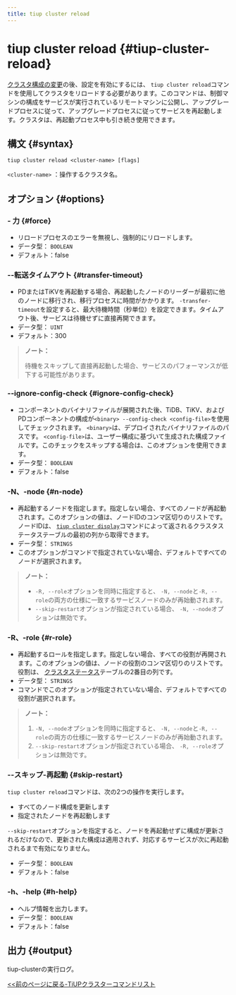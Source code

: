 ```yaml
---
title: tiup cluster reload
---
```


# tiup cluster reload {#tiup-cluster-reload}

[クラスタ構成の変更](/tiup/tiup-component-cluster-edit-config.md)の後、設定を有効にするには、 `tiup cluster reload`コマンドを使用してクラスタをリロードする必要があります。このコマンドは、制御マシンの構成をサービスが実行されているリモートマシンに公開し、アップグレードプロセスに従って、アップグレードプロセスに従ってサービスを再起動します。クラスタは、再起動プロセス中も引き続き使用できます。

## 構文 {#syntax}

```shell
tiup cluster reload <cluster-name> [flags]
```

`<cluster-name>` ：操作するクラスタ名。

## オプション {#options}

### - 力 {#force}

-   リロードプロセスのエラーを無視し、強制的にリロードします。
-   データ型： `BOOLEAN`
-   デフォルト：false

### --転送タイムアウト {#transfer-timeout}

-   PDまたはTiKVを再起動する場合、再起動したノードのリーダーが最初に他のノードに移行され、移行プロセスに時間がかかります。 `-transfer-timeout`を設定すると、最大待機時間（秒単位）を設定できます。タイムアウト後、サービスは待機せずに直接再開できます。
-   データ型： `UINT`
-   デフォルト：300

> **ノート：**
>
> 待機をスキップして直接再起動した場合、サービスのパフォーマンスが低下する可能性があります。

### --ignore-config-check {#ignore-config-check}

-   コンポーネントのバイナリファイルが展開された後、TiDB、TiKV、およびPDコンポーネントの構成が`<binary> --config-check <config-file>`を使用してチェックされます。 `<binary>`は、デプロイされたバイナリファイルのパスです。 `<config-file>`は、ユーザー構成に基づいて生成された構成ファイルです。このチェックをスキップする場合は、このオプションを使用できます。
-   データ型： `BOOLEAN`
-   デフォルト：false

### -N、-node {#n-node}

-   再起動するノードを指定します。指定しない場合、すべてのノードが再起動されます。このオプションの値は、ノードIDのコンマ区切りのリストです。ノードIDは、 [`tiup cluster display`](/tiup/tiup-component-cluster-display.md)コマンドによって返されるクラスタステータステーブルの最初の列から取得できます。
-   データ型： `STRINGS`
-   このオプションがコマンドで指定されていない場合、デフォルトですべてのノードが選択されます。

> **ノート：**
>
> -   `-R, --role`オプションを同時に指定すると、 `-N, --node`と`-R, --role`の両方の仕様に一致するサービスノードのみが再始動されます。
> -   `--skip-restart`オプションが指定されている場合、 `-N, --node`オプションは無効です。

### -R、-role {#r-role}

-   再起動するロールを指定します。指定しない場合、すべての役割が再開されます。このオプションの値は、ノードの役割のコンマ区切りのリストです。役割は、 [クラスタステータス](/tiup/tiup-component-cluster-display.md)テーブルの2番目の列です。
-   データ型： `STRINGS`
-   コマンドでこのオプションが指定されていない場合、デフォルトですべての役割が選択されます。

> **ノート：**
>
> 1.  `-N, --node`オプションを同時に指定すると、 `-N, --node`と`-R, --role`の両方の仕様に一致するサービスノードのみが再始動されます。
> 2.  `--skip-restart`オプションが指定されている場合、 `-R, --role`オプションは無効です。

### --スキップ-再起動 {#skip-restart}

`tiup cluster reload`コマンドは、次の2つの操作を実行します。

-   すべてのノード構成を更新します
-   指定されたノードを再起動します

`--skip-restart`オプションを指定すると、ノードを再起動せずに構成が更新されるだけなので、更新された構成は適用されず、対応するサービスが次に再起動されるまで有効になりません。

-   データ型： `BOOLEAN`
-   デフォルト：false

### -h、-help {#h-help}

-   ヘルプ情報を出力します。
-   データ型： `BOOLEAN`
-   デフォルト：false

## 出力 {#output}

tiup-clusterの実行ログ。

[&lt;&lt;前のページに戻る-TiUPクラスターコマンドリスト](/tiup/tiup-component-cluster.md#command-list)
